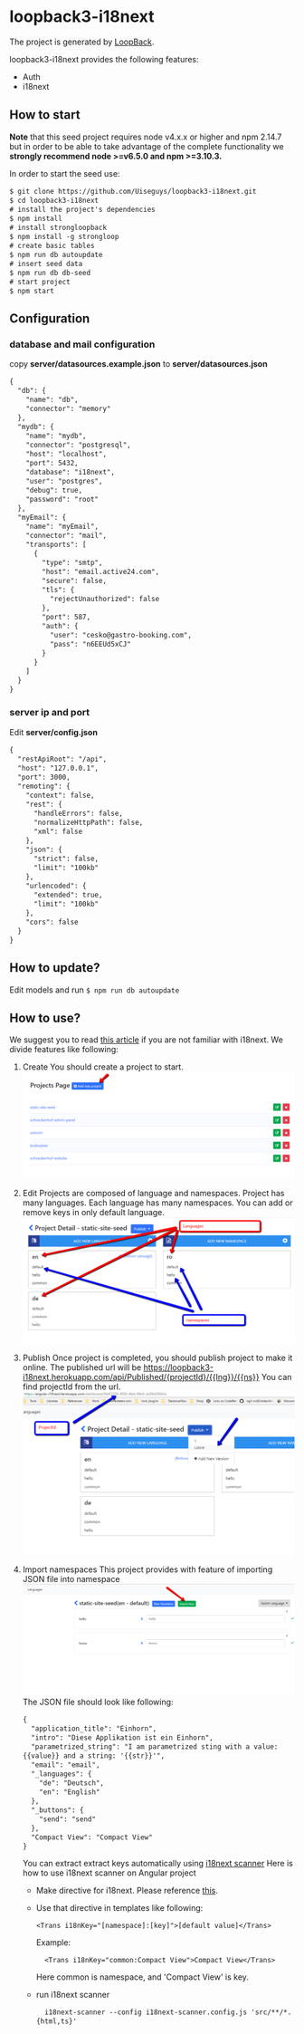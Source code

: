 # loopback3-i18next

The project is generated by [LoopBack](http://loopback.io).

loopback3-i18next provides the following features:

* Auth
* i18next

## How to start

**Note** that this seed project requires node v4.x.x or higher and npm 2.14.7 but in order to be able to take advantage of the complete functionality we **strongly recommend node >=v6.5.0 and npm >=3.10.3.**

In order to start the seed use:

    $ git clone https://github.com/Uiseguys/loopback3-i18next.git
    $ cd loopback3-i18next
    # install the project's dependencies
    $ npm install
    # install strongloopback
    $ npm install -g strongloop
    # create basic tables
    $ npm run db autoupdate
    # insert seed data
    $ npm run db db-seed
    # start project
    $ npm start  

## Configuration

### database and mail configuration

copy **server/datasources.example.json** to **server/datasources.json**

    {
      "db": {
        "name": "db",
        "connector": "memory"
      },
      "mydb": {
        "name": "mydb",
        "connector": "postgresql",
        "host": "localhost",
        "port": 5432,
        "database": "i18next",
        "user": "postgres",
        "debug": true,
        "password": "root"
      },
      "myEmail": {
        "name": "myEmail",
        "connector": "mail",
        "transports": [
          {
            "type": "smtp",
            "host": "email.active24.com",
            "secure": false,
            "tls": {
              "rejectUnauthorized": false
            },
            "port": 587,
            "auth": {
              "user": "cesko@gastro-booking.com",
              "pass": "n6EEUd5xCJ"
            }
          }
        ]
      }
    }

### server ip and port

Edit **server/config.json**

    {
      "restApiRoot": "/api",
      "host": "127.0.0.1",
      "port": 3000,
      "remoting": {
        "context": false,
        "rest": {
          "handleErrors": false,
          "normalizeHttpPath": false,
          "xml": false
        },
        "json": {
          "strict": false,
          "limit": "100kb"
        },
        "urlencoded": {
          "extended": true,
          "limit": "100kb"
        },
        "cors": false
      }
    }

## How to update?

Edit models and run `$ npm run db autoupdate`

## How to use?

We suggest you to read [this article](https://www.i18next.com/) if you are not familiar with i18next.
We divide features like following:

1.  Create
    You should create a project to start.
    ![enter image description here](https://github.com/Uiseguys/loopback3-i18next/blob/master/screenshots/2018-05-14_0454.png?raw=true)
2.  Edit
    Projects are composed of language and namespaces.
    Project has many languages.
    Each language has many namespaces.
    You can add or remove keys in only default language.
    ![enter image description here](https://github.com/Uiseguys/loopback3-i18next/blob/master/screenshots/2018-05-14_0509_001.png?raw=true)
3.  Publish
    Once project is completed, you should publish project to make it online.
    The published url will be https://loopback3-i18next.herokuapp.com/api/Published/{projectId}/{{lng}}/{{ns}}
    You can find projectId from the url.
    ![enter image description here](https://github.com/Uiseguys/loopback3-i18next/blob/master/screenshots/2018-05-14_0515.png?raw=true)
4.  Import namespaces
    This project provides with feature of importing JSON file into namespace
    ![enter image description here](https://github.com/Uiseguys/loopback3-i18next/blob/master/screenshots/2018-05-14_0509.png?raw=true)
    The JSON file should look like following:

        {
          "application_title": "Einhorn",
          "intro": "Diese Applikation ist ein Einhorn",
          "parametrized_string": "I am parametrized sting with a value: {{value}} and a string: '{{str}}'",
          "email": "email",
          "_languages": {
            "de": "Deutsch",
            "en": "English"
          },
          "_buttons": {
            "send": "send"
          },
          "Compact View": "Compact View"
        }

    You can extract extract keys automatically using [i18next scanner](https://github.com/i18next/i18next-scanner)
    Here is how to use i18next scanner on Angular project

    * Make directive for i18next. Please reference [this](https://github.com/Uiseguys/ng-bs-redux-boilerplate/blob/develop/src/app/shared/i18n/i18next.directive.ts).
    * Use that directive in templates like following:

          <Trans i18nKey="[namespace]:[key]">[default value]</Trans>

      Example:


    	    <Trans i18nKey="common:Compact View">Compact View</Trans>
    	 Here common is namespace, and 'Compact View' is key.
    - run i18next scanner


    	    i18next-scanner --config i18next-scanner.config.js 'src/**/*.{html,ts}'
